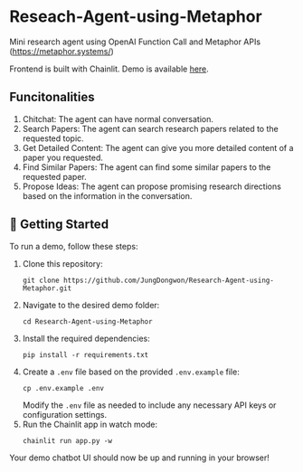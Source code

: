 # Reseach-Agent-using-Metaphor

Mini research agent using OpenAI Function Call and Metaphor APIs (https://metaphor.systems/)

Frontend is built with Chainlit. Demo is available [here](https://www.youtube.com/watch?v=1V1AStPO_5Y). 

## Funcitonalities

1. Chitchat: The agent can have normal conversation.
2. Search Papers: The agent can search research papers related to the requested topic.
3. Get Detailed Content: The agent can give you more detailed content of a paper you
requested.
4. Find Similar Papers: The agent can find some similar papers to the requested paper.
5. Propose Ideas: The agent can propose promising research directions based on the
information in the conversation.

## 🚀 Getting Started

To run a demo, follow these steps:

1. Clone this repository:
   ```
   git clone https://github.com/JungDongwon/Research-Agent-using-Metaphor.git
   ```
2. Navigate to the desired demo folder:
   ```
   cd Research-Agent-using-Metaphor
   ```
3. Install the required dependencies:
   ```
   pip install -r requirements.txt
   ```
4. Create a `.env` file based on the provided `.env.example` file:
   ```
   cp .env.example .env
   ```
   Modify the `.env` file as needed to include any necessary API keys or configuration settings.
5. Run the Chainlit app in watch mode:
   ```
   chainlit run app.py -w
   ```

Your demo chatbot UI should now be up and running in your browser!
